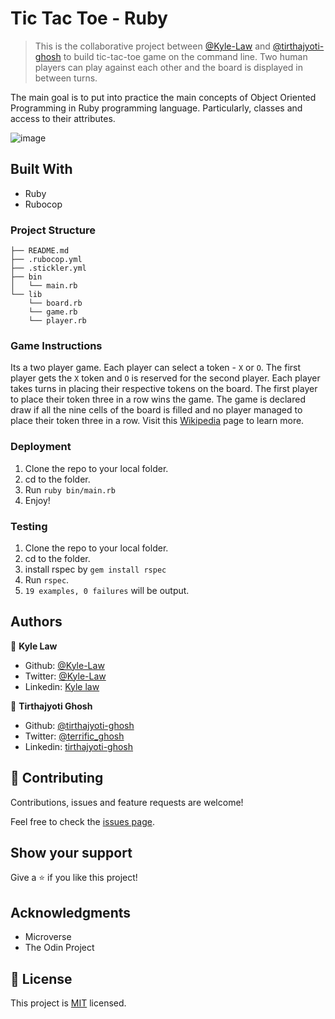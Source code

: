 # Tic Tac Toe - Ruby

> This is the collaborative project between [@Kyle-Law](https://github.com/Kyle-Law) and [@tirthajyoti-ghosh](https://github.com/tirthajyoti-ghosh) to build tic-tac-toe game on the command line. Two human players can play against each other and the board is displayed in between turns.

The main goal is to put into practice the main concepts of Object Oriented Programming in Ruby programming language. Particularly, classes and access to their attributes.

![image](https://user-images.githubusercontent.com/55923773/76505809-070de300-6485-11ea-9e0a-cb20a3094f1b.png)

## Built With

- Ruby
- Rubocop

### Project Structure

```
├── README.md
├── .rubocop.yml
├── .stickler.yml
├── bin
│   └── main.rb
└── lib
    └── board.rb
    └── game.rb
    └── player.rb
```

### Game Instructions

Its a two player game. Each player can select a token - `X` or `O`. The first player gets the `X` token and `O` is reserved for the second player. Each player takes turns in placing their respective tokens on the board. The first player to place their token three in a row wins the game. The game is declared draw if all the nine cells of the board is filled and no player managed to place their token three in a row.
Visit this [Wikipedia](https://en.wikipedia.org/wiki/Tic-tac-toe) page to learn more.

### Deployment

1) Clone the repo to your local folder.
2) cd to the folder.
3) Run `ruby bin/main.rb`
4) Enjoy!

### Testing

1) Clone the repo to your local folder.
2) cd to the folder.
3) install rspec by `gem install rspec`
4) Run `rspec`.
5) `19 examples, 0 failures` will be output.

## Authors

👤 **Kyle Law**

- Github: [@Kyle-Law](https://github.com/Kyle-Law)
- Twitter: [@Kyle-Law](https://twitter.com/ZhunKhing)
- Linkedin: [Kyle law](https://www.linkedin.com/in/kyle-lawzhunkhing/)

👤 **Tirthajyoti Ghosh**

- Github: [@tirthajyoti-ghosh](https://github.com/tirthajyoti-ghosh)
- Twitter: [@terrific_ghosh](https://twitter.com/terrific_ghosh)
- Linkedin: [tirthajyoti-ghosh](https://www.linkedin.com/in/tirthajyoti-ghosh-370544199/) 

## 🤝 Contributing

Contributions, issues and feature requests are welcome!

Feel free to check the [issues page](https://github.com/Kyle-Law/tictactoe-ruby/issues?q=is%3Aissue+is%3Aopen+sort%3Aupdated-desc).

## Show your support

Give a ⭐️ if you like this project!

## Acknowledgments

- Microverse
- The Odin Project

## 📝 License

This project is [MIT](LICENSE) licensed.

